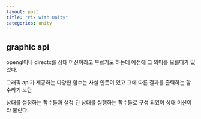 ```yaml
---
layout: post
title: "Pix with Unity"
categories: unity
---
```


## graphic api 

opengl이나 directx를 상태 머신이라고 부르기도 하는데 예전에 그 의미를 모를때가 있었다.

그래픽 api가 제공하는 다양한 함수는 사실 인풋이 있고 그에 따른 결과를 출력하는 함수라기 보단

상태를 설정하는 함수들과 설정 된 상태를 실행하는 함수들로 구성 되있어 상태 머신이라 불린다.

























